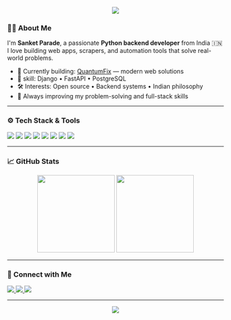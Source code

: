 <!-- Banner -->
<p align="center">
  <img src="https://capsule-render.vercel.app/api?type=waving&color=0C1E2C&height=200&section=header&text=Hi%20there!%20I'm%20Sanket%20👋&fontSize=35&fontColor=ffffff" />
</p>

### 🙋‍♂️ About Me
I'm **Sanket Parade**, a passionate **Python backend developer** from India 🇮🇳  
I love building web apps, scrapers, and automation tools that solve real-world problems.

- 🔭 Currently building: [QuantumFix](https://quantumfix.up.railway.app/) — modern web solutions  
- 🧠 skill: Django • FastAPI • PostgreSQL  
- 🛠️ Interests: Open source • Backend systems • Indian philosophy  
- 🌱 Always improving my problem-solving and full-stack skills  

---

### ⚙️ Tech Stack & Tools
<p align="left">
  <img src="https://img.shields.io/badge/Python-3776AB?style=for-the-badge&logo=python&logoColor=white" />
  <img src="https://img.shields.io/badge/Django-092E20?style=for-the-badge&logo=django&logoColor=white" />
  <img src="https://img.shields.io/badge/FastAPI-005571?style=for-the-badge&logo=fastapi&logoColor=white" />
  <img src="https://img.shields.io/badge/HTML5-E34F26?style=for-the-badge&logo=html5&logoColor=white" />
  <img src="https://img.shields.io/badge/CSS3-1572B6?style=for-the-badge&logo=css3&logoColor=white" />
  <img src="https://img.shields.io/badge/JavaScript-F7DF1E?style=for-the-badge&logo=javascript&logoColor=black" />
  <img src="https://img.shields.io/badge/PostgreSQL-316192?style=for-the-badge&logo=postgresql&logoColor=white" />
  <img src="https://img.shields.io/badge/GitHub-181717?style=for-the-badge&logo=github&logoColor=white" />
</p>

---

### 📈 GitHub Stats
<p align="center">
  <img src="https://github-readme-stats.vercel.app/api?username=sanketparade&show_icons=true&theme=radical" height="180" />
  <img src="https://github-readme-stats.vercel.app/api/top-langs/?username=sanketparade&layout=compact&theme=radical" height="180"/>
</p>

---

### 🔗 Connect with Me
<p align="left">
  <a href="mailto:sanket_parade2023@outlook.com">
    <img src="https://img.shields.io/badge/email-0078D4?style=for-the-badge&logo=microsoft-outlook&logoColor=white" />
  </a>
  <a href="https://quantumfix.up.railway.app/">
    <img src="https://img.shields.io/badge/Website-000000?style=for-the-badge&logo=About.me&logoColor=white" />
  </a>
  <a href="https://www.instagram.com/sanket_s_parade/">
    <img src="https://img.shields.io/badge/Instagram-E4405F?style=for-the-badge&logo=instagram&logoColor=white" />
  </a>
</p>

---

<p align="center">
  <img src="https://readme-typing-svg.herokuapp.com?color=00f&lines=Thank+you+for+visiting+my+profile!;Happy+Building+👨‍💻" />
</p>
